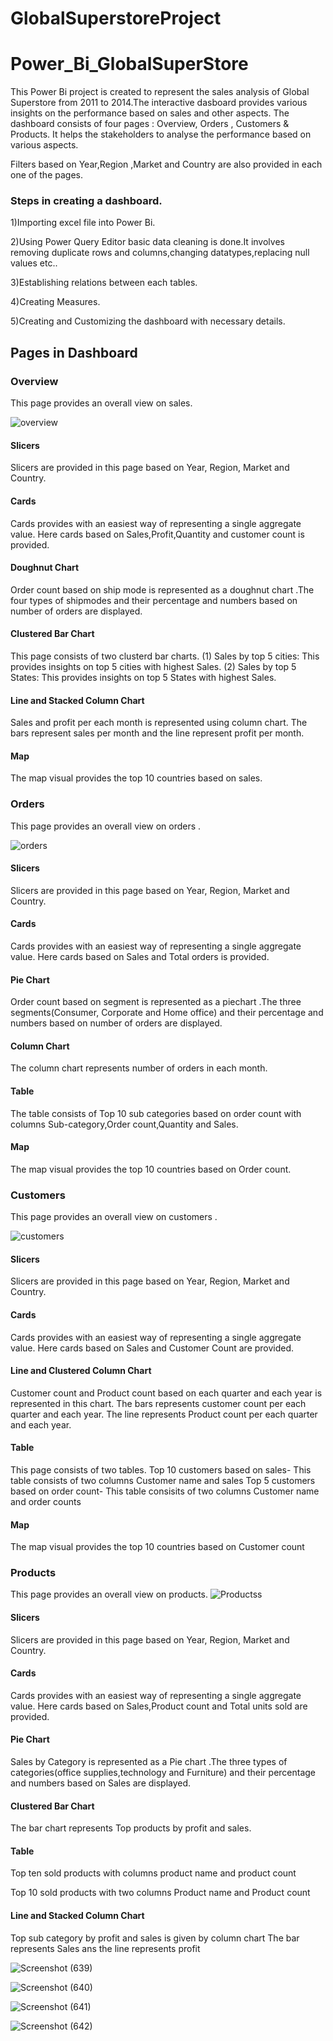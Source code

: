 # GlobalSuperstoreProject
# Power_Bi_GlobalSuperStore
This Power Bi project is created to represent the sales analysis of Global Superstore from 2011 to 2014.The interactive dasboard provides various insights
on the performance based on sales and other aspects.
The dashboard consists of four pages : Overview, Orders ,  Customers & Products. It helps the stakeholders to analyse the performance based on various  aspects.

Filters based on Year,Region ,Market and Country are also provided in each one of the pages.
### Steps in creating a dashboard.
1)Importing excel file into Power Bi.

2)Using Power Query Editor basic data cleaning is done.It involves removing duplicate rows and columns,changing datatypes,replacing null values etc..

3)Establishing relations between each tables.

4)Creating Measures.

5)Creating and Customizing the dashboard with necessary details.
## Pages in Dashboard
### Overview
This page provides an overall view on  sales.

![overview](https://github.com/Srilekshmi-A/Power_bi_GlobalSuperStore/assets/138193879/e0a4dfa6-66f6-4772-b006-7c1dda72c9a6)
#### Slicers 
Slicers are provided in this page based on Year, Region, Market and Country.
#### Cards
Cards provides with an easiest way of representing a single aggregate value. Here cards based on Sales,Profit,Quantity and customer count is provided.
#### Doughnut Chart
Order count based on ship mode is represented as a doughnut chart .The four types of shipmodes and their percentage and numbers based on number of orders are displayed.
#### Clustered Bar Chart
This page consists of two clusterd bar charts.
(1) Sales by top 5 cities: This provides insights on top 5 cities with highest Sales.
(2) Sales by top 5 States: This provides insights on top 5 States with highest Sales.
#### Line and Stacked Column Chart
Sales and profit per each month is represented using column chart.
The bars represent sales per month and the line represent profit per month.
#### Map
The map visual provides the top 10 countries based on sales.


### Orders
This page provides an overall view on  orders .

![orders](https://github.com/Srilekshmi-A/Power_bi_GlobalSuperStore/assets/138193879/bc3a2bcf-3481-43e7-9f4b-b488ef6791d3)

#### Slicers 
Slicers are provided in this page based on Year, Region, Market and Country.
#### Cards
Cards provides with an easiest way of representing a single aggregate value. Here cards based on Sales and Total orders is provided.
#### Pie Chart
Order count based on segment is represented as a piechart .The three segments(Consumer, Corporate and Home office) and their percentage and numbers based on number of orders are displayed.
#### Column Chart
The column chart represents number of orders in each month.
#### Table
The table consists of Top 10 sub categories based on order count with columns Sub-category,Order count,Quantity and Sales.
#### Map
The map visual provides the top 10 countries based on Order count.

### Customers
This page provides an overall view on  customers .

![customers](https://github.com/Srilekshmi-A/Power_bi_GlobalSuperStore/assets/138193879/3fe0ae44-f2f8-4538-a5a9-5eb7dfb15898)


#### Slicers 
Slicers are provided in this page based on Year, Region, Market and Country.
#### Cards
Cards provides with an easiest way of representing a single aggregate value. Here cards based on Sales and Customer Count are provided.
#### Line and Clustered Column Chart
Customer count and Product count based on each quarter and each year is represented in this chart.
The bars represents customer count per each quarter and each year.
The line represents Product count  per each quarter and each year.
#### Table
This page consists of two tables.
Top 10 customers based on sales- This table consists of two columns Customer name and sales
Top 5 customers based on order count- This table consisits of two columns Customer name and order counts
#### Map
The map visual provides the top 10 countries based on Customer count


### Products
This page provides an overall view on  products.
![Productss](https://github.com/Srilekshmi-A/Power_bi_GlobalSuperStore/assets/138193879/f1a9df75-4e59-40bc-9c39-4a8ec93ec0e3)



#### Slicers 
Slicers are provided in this page based on Year, Region, Market and Country.
#### Cards
Cards provides with an easiest way of representing a single aggregate value. Here cards based on Sales,Product count and Total units sold are provided.
#### Pie Chart
Sales by Category is represented as a Pie chart .The three types of categories(office supplies,technology and Furniture) and their percentage and numbers based on Sales are displayed.
#### Clustered Bar Chart
The bar chart represents Top products by profit and sales.

#### Table
Top ten sold products with columns product name and product count

Top 10 sold products with two columns Product name and Product count
#### Line and Stacked Column Chart
Top sub category by profit and sales is given by column chart
The bar represents Sales ans the line represents profit


![Screenshot (639)](https://github.com/archanakk010/GlobalSuperstoreProject/assets/132830280/e1fd3bef-8d39-4f97-9ce3-fe75866e27f9)

![Screenshot (640)](https://github.com/archanakk010/GlobalSuperstoreProject/assets/132830280/70a02af9-7ecd-4ff0-93d8-7561a870c3a7)

![Screenshot (641)](https://github.com/archanakk010/GlobalSuperstoreProject/assets/132830280/3dde06ed-3ee2-4897-bb88-4460d9e3a8a4)


![Screenshot (642)](https://github.com/archanakk010/GlobalSuperstoreProject/assets/132830280/b473ceeb-517b-4ada-bda0-b917e5bf5071)








 
